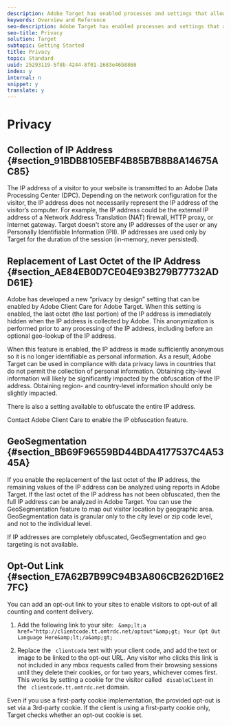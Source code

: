 ```yaml
---
description: Adobe Target has enabled processes and settings that allow you to use Target in compliance with applicable data privacy laws.
keywords: Overview and Reference
seo-description: Adobe Target has enabled processes and settings that allow you to use Target in compliance with applicable data privacy laws.
seo-title: Privacy
solution: Target
subtopic: Getting Started
title: Privacy
topic: Standard
uuid: 25293119-5f8b-4244-8f01-2683e46b8868
index: y
internal: n
snippet: y
translate: y
---
```


# Privacy


## Collection of IP Address {#section_91BDB8105EBF4B85B7B8B8A14675AC85}

The IP address of a visitor to your website is transmitted to an Adobe Data Processing Center (DPC). Depending on the network configuration for the visitor, the IP address does not necessarily represent the IP address of the visitor’s computer. For example, the IP address could be the external IP address of a Network Address Translation (NAT) firewall, HTTP proxy, or Internet gateway. Target doesn't store any IP addresses of the user or any Personally Identifiable Information (PII). IP addresses are used only by Target for the duration of the session (in-memory, never persisted). 

## Replacement of Last Octet of the IP Address {#section_AE84EB0D7CE04E93B279B77732ADD61E}

Adobe has developed a new “privacy by design” setting that can be enabled by Adobe Client Care for Adobe Target. When this setting is enabled, the last octet (the last portion) of the IP address is immediately hidden when the IP address is collected by Adobe. This anonymization is performed prior to any processing of the IP address, including before an optional geo-lookup of the IP address. 

When this feature is enabled, the IP address is made sufficiently anonymous so it is no longer identifiable as personal information. As a result, Adobe Target can be used in compliance with data privacy laws in countries that do not permit the collection of personal information. Obtaining city-level information will likely be significantly impacted by the obfuscation of the IP address. Obtaining region- and country-level information should only be slightly impacted. 

There is also a setting available to obfuscate the entire IP address. 

Contact Adobe Client Care to enable the IP obfuscation feature. 

## GeoSegmentation {#section_BB69F96559BD44BDA4177537C4A5345A}

If you enable the replacement of the last octet of the IP address, the remaining values of the IP address can be analyzed using reports in Adobe Target. If the last octet of the IP address has not been obfuscated, then the full IP address can be analyzed in Adobe Target. You can use the GeoSegmentation feature to map out visitor location by geographic area. GeoSegmentation data is granular only to the city level or zip code level, and not to the individual level. 

If IP addresses are completely obfuscated, GeoSegmentation and geo targeting is not available. 

## Opt-Out Link {#section_E7A62B7B99C94B3A806CB262D16E27FC}

You can add an opt-out link to your sites to enable visitors to opt-out of all counting and content delivery. 

1. Add the following link to your site: ` &amp;lt;a href="http://clientcode.tt.omtrdc.net/optout"&amp;gt; Your Opt Out Language Here&amp;lt;/a&amp;gt;` 

1. Replace the ` clientcode` text with your client code, and add the text or image to be linked to the opt-out URL.
Any visitor who clicks this link is not included in any mbox requests called from their browsing sessions until they delete their cookies, or for two years, whichever comes first. This works by setting a cookie for the visitor called ` disableClient` in the ` clientcode.tt.omtrdc.net` domain. 

Even if you use a first-party cookie implementation, the provided opt-out is set via a 3rd-party cookie. If the client is using a first-party cookie only, Target checks whether an opt-out cookie is set. 
